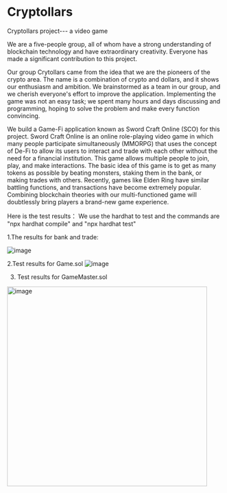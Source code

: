 # Cryptollars
Cryptollars project--- a video game

We are a five-people group, all of whom have a strong understanding of blockchain technology and have extraordinary creativity. Everyone has made a significant contribution to this project.

Our group Crytollars came from the idea that we are the pioneers of the crypto area. The name is a combination of crypto and dollars, and it shows our enthusiasm and ambition. We brainstormed as a team in our group, and we cherish everyone's effort to improve the application. Implementing the game was not an easy task; we spent many hours and days discussing and programming, hoping to solve the problem and make every function convincing.

We build a Game-Fi application known as Sword Craft Online (SCO) for this project. Sword Craft Online is an online role-playing video game in which many people participate simultaneously (MMORPG) that uses the concept of De-Fi to allow its users to interact and trade with each other without the need for a financial institution. This game allows multiple people to join, play, and make interactions. The basic idea of this game is to get as many tokens as possible by beating monsters, staking them in the bank, or making trades with others. Recently, games like Elden Ring have similar battling functions, and transactions have become extremely popular. Combining blockchain theories with our multi-functioned game will doubtlessly bring players a brand-new game experience.


Here is the test results：
We use the hardhat to test and the commands are "npx hardhat compile" and "npx hardhat test"

1.The results for bank and trade:

![image](https://user-images.githubusercontent.com/91431648/159130263-a0ebb236-3d7b-439d-9f9a-438ee0dbb26e.png)

2.Test results for Game.sol
![image](https://user-images.githubusercontent.com/77866293/159195750-99643a86-44ed-4a11-948e-3010299dc157.png)

3. Test results for GameMaster.sol
<img width="466" alt="image" src="https://user-images.githubusercontent.com/91431648/159196116-7e5ed1e7-08f5-4fa3-b1b4-f38bc37a5d51.png">
